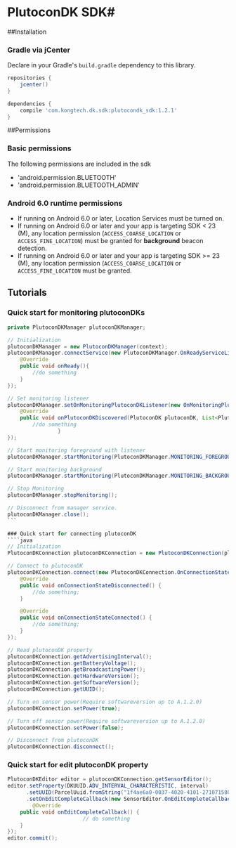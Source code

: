 # PlutoconDK SDK#

##Installation
### Gradle via jCenter
Declare in your Gradle's `build.gradle` dependency to this library.
```gradle
repositories {
	jcenter()
}

dependencies {
	compile 'com.kongtech.dk.sdk:plutocondk_sdk:1.2.1'
}
```


##Permissions
### Basic permissions
The following permissions are included in the sdk
  - 'android.permission.BLUETOOTH'
  - 'android.permission.BLUETOOTH_ADMIN'

### Android 6.0 runtime permissions
  - If running on Android 6.0 or later, Location Services must be turned on.
  - If running on Android 6.0 or later and your app is targeting SDK < 23 (M), any location permission (`ACCESS_COARSE_LOCATION` or `ACCESS_FINE_LOCATION`) must be granted for <b>background</b> beacon detection.
  - If running on Android 6.0 or later and your app is targeting SDK >= 23 (M), any location permission (`ACCESS_COARSE_LOCATION` or `ACCESS_FINE_LOCATION` must be granted.

## Tutorials
### Quick start for monitoring plutoconDKs
````java
private PlutoconDKManager plutoconDKManager;

// Initialization
plutoconDKManager = new PlutoconDKManager(context);
plutoconDKManager.connectService(new PlutoconDKManager.OnReadyServiceListener(){
	@Override	
	public void onReady(){
		//do something
	}
});

// Set monitoring listener
plutoconDKManager.setOnMonitoringPlutoconDKListener(new OnMonitoringPlutoconDKListener(){
	@Override
	public void onPlutoconDKDiscovered(PlutoconDK plutoconDK, List<PlutoconDK> plutoconDKs) {
		//do something
                }
});

// Start monitoring foreground with listener
plutoconDKManager.startMonitoring(PlutoconDKManager.MONITORING_FOREGROUND);

// Start monitoring background
plutoconDKManager.startMonitoring(PlutoconDKManager.MONITORING_BACKGROUND);

// Stop Monitoring
plutoconDKManager.stopMonitoring();

// Disconnect from manager service.
plutoconDKManager.close();
```

### Quick start for connecting plutoconDK
````java
// Initialization
PlutoconDKConnection plutoconDKConnection = new PlutoconDKConnection(plutoconDK);

// Connect to plutoconDK
plutoconDKConnection.connect(new PlutoconDKConnection.OnConnectionStateChangeCallback() {
	@Override
	public void onConnectionStateDisconnected() {
		//do something;
	}

	@Override
	public void onConnectionStateConnected() {
		//do something;
	}
});

// Read plutoconDK property
plutoconDKConnection.getAdvertisingInterval();
plutoconDKConnection.getBatteryVoltage();
plutoconDKConnection.getBroadcastingPower();
plutoconDKConnection.getHardwareVersion();
plutoconDKConnection.getSoftwareVersion();
plutoconDKConnection.getUUID();

// Turn on sensor power(Require softwareversion up to A.1.2.0)
plutoconDKConnection.setPower(true);

// Turn off sensor power(Require softwareversion up to A.1.2.0)
plutoconDKConnection.setPower(false);

// Disconnect from plutoconDK
plutoconDKConnection.disconnect();
````
### Quick start for edit plutoconDK property
````java
PlutoconDKEditor editor = plutoconDKConnection.getSensorEditor();
editor.setProperty(DKUUID.ADV_INTERVAL_CHARACTERISTIC, interval)
      .setUUID(ParcelUuid.fromString("1f4ae6a0-0037-4020-4101-271071580001"))
      .setOnEditCompleteCallback(new SensorEditor.OnEditCompleteCallback() {
      	@Override
	public void onEditCompleteCallback() {
                        // do something
	}
});
editor.commit();

````
